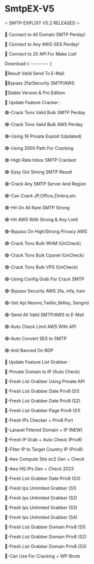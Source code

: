 # SmtpEX-V5

⭐️ SMTP-EXPLOIT V5.2 RELEASED ⭐️


📶 Connect to All Domain SMTP Perday!

📶 Connect to Any AWS-SES Perday!

📶 Connect to 20 API For Make List!

Download-{ --------- }

🔵Result Valid Send To E-Mail

🔵Bypass 2fa/Security SMTP/AWS

🔵Stable Version & Pro Edition



👑 Update Feature Cracker :

🟢-Crack Tons Valid Bulk SMTP Perday

🟢-Crack Tons Valid Bulk AWS Perday

🟢-Using 16 Private Exploit (Updated)

🟢-Using 2000 Path For Cracking

🟢-High Rate Inbox SMTP Cracked

🟢-Easy Got Strong SMTP Result

🟢-Crack Any SMTP Server And Region

🟢-Can Crack JP,Office,Zimbra,etc

🟢-Hit On All Rare SMTP Strong

🟢-Hit AWS With Strong & Any Limit

🟢-Bypass On High/Strong Privacy AWS

🟢-Crack Tons Bulk WHM (UnCheck)

🟢-Crack Tons Bulk Cpanel (UnCheck)

🟢-Crack Tons Bulk VPS (UnCheck)

🟢-Using Config Grab For Crack SMTP

🟢-Bypass Security AWS 2fa, mfa, hsm

🟢-Get Api Nexmo,Twillio,SkKey, Sengrid

🟢-Send All Valid SMTP/AWS to E-Mail

🟢-Auto Check Limit AWS With API

🟢-Auto Convert SES to SMTP

🟢-Anti Banned On RDP


👑 Update Feature List Grabber :

🔵-Private Domain to IP (Auto Check)

🔵-Fresh List Grabber Using Private API

🔵-Fresh List Grabber Date Priv8 (S1)

🔵-Fresh List Grabber Date Priv8 (S2)

🔵-Fresh List Grabber Page Priv8 (S1)

🔵-Fresh IPs Checker + Priv8 Port

🔵-Laravel Filtered Domain + IP (NEW)

🔵-Fresh IP Grab + Auto Check (Priv8)

🔵-Filter IP to Target Country IP (Priv8)

🔵-Aws Compute Site ec2 Gen + Check

🔵-Aws HQ IPs Gen + Check 2023

🔵-Fresh List Grabber Date Priv8 (S3)

🔵-Fresh Ips Unlimited Grabber (S1)

🔵-Fresh Ips Unlimited Grabber (S2)

🔵-Fresh Ips Unlimited Grabber (S3)

🔵-Fresh Ips Unlimited Grabber (S4)

🔵-Fresh List Grabber Domain Priv8 (S1)

🔵-Fresh List Grabber Domain Priv8 (S2)

🔵-Fresh List Grabber Domain Priv8 (S3)

🔵-Can Use For Cracking + WP-Brute

